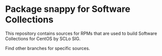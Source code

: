 # Package snappy for Software Collections

This repository contains sources for RPMs that are used
to build Software Collections for CentOS by SCLo SIG.

Find other branches for specific sources.
